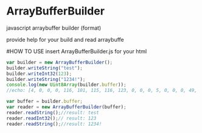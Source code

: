 # ArrayBufferBuilder
javascript arraybuffer builder (format)

provide help for your build and read arraybuffe

#HOW TO USE
insert ArrayBufferBuilder.js for your html
```javascript
var builder = new ArrayBufferBuilder();
builder.writeString("test");
builder.writeInt32(123);
builder.writeString("1234!");
console.log(new Uint8Array(builder.buffer));
//echo: [4, 0, 0, 0, 116, 101, 115, 116, 123, 0, 0, 0, 5, 0, 0, 0, 49, 50, 51, 52, 33]

var buffer = builder.buffer;
var reader = new ArrayBufferBuilder(buffer);
reader.readString();//result: test
reader.readInt32();// result: 123
reader.readString();//result: 1234!
```